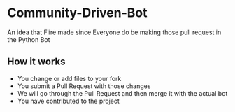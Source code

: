 # Community-Driven-Bot
An idea that Fiire made since Everyone do be making those pull request in the Python Bot
## How it works

- You change or add files to your fork
- You submit a Pull Request with those changes
- We will go through the Pull Request and then merge it with the actual bot
- You have contributed to the project
